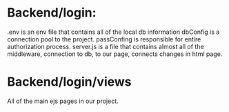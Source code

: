 # Backend/login:
.env is an env file that contains all of the local db information
dbConfig is a connection pool to the project.
passConfing is responsible for entire authorization process.
server.js is a file that contains almost all of the middleware, connection to db, to our page, connects changes in html page.
# Backend/login/views
All of the main ejs pages in our project.
